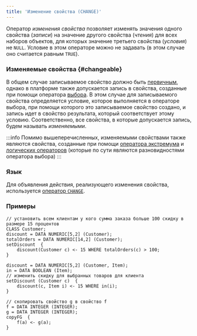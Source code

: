 ```yaml
---
title: 'Изменение свойства (CHANGE)'
---
```


Оператор *изменения свойства* позволяет изменять значения одного свойства (*записи*) на значение другого свойства (*чтения*) для всех наборов объектов, для которых значение третьего свойства (*условия*) не `NULL`. Условие в этом операторе можно не задавать (в этом случае оно считается равным `TRUE`).

### Изменяемые свойства {#changeable}

В общем случае записываемое свойство должно быть [первичным](Data_properties_DATA.md), однако в платформе также допускается запись в свойства, созданные при помощи оператора [выбора](Selection_CASE_IF_MULTI_OVERRIDE_EXCLUSIVE.md). В этом случае для записываемого свойства определяется условие, которое выполняется в операторе выбора, при помощи которого это записываемое свойство создано, и запись идет в свойство результата, который соответствует этому условию. Соответственно, все свойства, в которые допускается запись, будем называть *изменяемыми*.


:::info
Помимо вышеперечисленных, изменяемыми свойствами также являются свойства, созданные при помощи [оператора экстремума](Extremum_MAX_MIN.md) и [логических операторов](Logical_operators_AND_OR_NOT_XOR.md) (которые по сути являются разновидностями оператора выбора)
:::

### Язык

Для объявления действия, реализующего изменения свойства, используется [оператор `CHANGE`](CHANGE_operator.md).

### Примеры

```lsf
// установить всем клиентам у кого сумма заказа больше 100 скидку в размере 15 процентов
CLASS Customer;
discount = DATA NUMERIC[5,2] (Customer);
totalOrders = DATA NUMERIC[14,2] (Customer);
setDiscount  {
    discount(Customer c) <- 15 WHERE totalOrders(c) > 100;
}

discount = DATA NUMERIC[5,2] (Customer, Item);
in = DATA BOOLEAN (Item);
// изменить скидку для выбранных товаров для клиента
setDiscount (Customer c)  {
    discount(c, Item i) <- 15 WHERE in(i);
}

// скопировать свойство g в свойство f
f = DATA INTEGER (INTEGER);
g = DATA INTEGER (INTEGER);
copyFG  {
    f(a) <- g(a);
}
```
